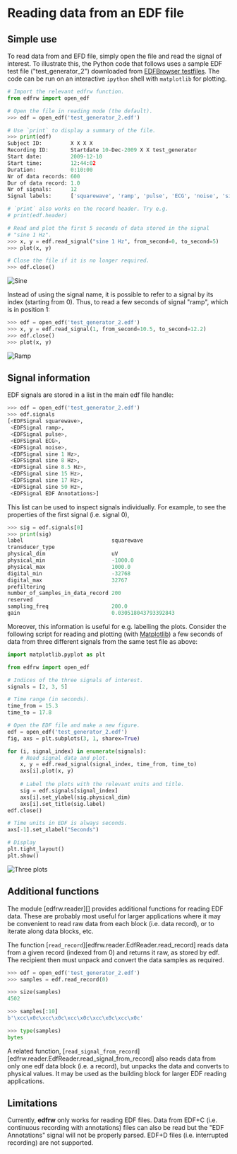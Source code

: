 # Reading data from an EDF file

## Simple use

To read data from and EFD file, simply open the file and read the signal
of interest. To illustrate this, the Python code that follows uses a
sample EDF test file ("test_generator_2") downloaded from [EDFBrowser
testfiles](https://www.teuniz.net/edf_bdf_testfiles/). The code can be
run on an interactive `ipython` shell with `matplotlib` for plotting.

```python
# Import the relevant edfrw function.
from edfrw import open_edf

# Open the file in reading mode (the default).
>>> edf = open_edf('test_generator_2.edf')

# Use `print` to display a summary of the file.
>>> print(edf)
Subject ID:         X X X X
Recording ID:       Startdate 10-Dec-2009 X X test_generator
Start date:         2009-12-10
Start time:         12:44:02
Duration:           0:10:00
Nr of data records: 600
Dur of data record: 1.0
Nr of signals:      12
Signal labels:      ['squarewave', 'ramp', 'pulse', 'ECG', 'noise', 'sine 1 Hz', 'sine 8 Hz', 'sine 8.5 Hz', 'sine 15 Hz', 'sine 17 Hz', 'sine 50 Hz', 'EDF Annotations']

# `print` also works on the record header. Try e.g.
# print(edf.header)

# Read and plot the first 5 seconds of data stored in the signal
# "sine 1 Hz".
>>> x, y = edf.read_signal("sine 1 Hz", from_second=0, to_second=5)
>>> plot(x, y)

# Close the file if it is no longer required.
>>> edf.close()
```

![Sine](../img/example_sine.png)

Instead of using the signal name, it is possible to refer to a signal by
its index (starting from 0). Thus, to read a few seconds of signal
 "ramp", which is in position 1:

```python
>>> edf = open_edf('test_generator_2.edf')
>>> x, y = edf.read_signal(1, from_second=10.5, to_second=12.2)
>>> edf.close()
>>> plot(x, y)
```

![Ramp](../img/example_ramp.png)


## Signal information

EDF signals are stored in a list in the main edf file handle:

```python
>>> edf = open_edf('test_generator_2.edf')
>>> edf.signals
[<EDFSignal squarewave>,
 <EDFSignal ramp>,
 <EDFSignal pulse>,
 <EDFSignal ECG>,
 <EDFSignal noise>,
 <EDFSignal sine 1 Hz>,
 <EDFSignal sine 8 Hz>,
 <EDFSignal sine 8.5 Hz>,
 <EDFSignal sine 15 Hz>,
 <EDFSignal sine 17 Hz>,
 <EDFSignal sine 50 Hz>,
 <EDFSignal EDF Annotations>]
```

This list can be used to inspect signals individually. For example, to
see the properties of the first signal (i.e. signal 0),

```python
>>> sig = edf.signals[0]
>>> print(sig)
label                            squarewave
transducer_type                  
physical_dim                     uV
physical_min                     -1000.0
physical_max                     1000.0
digital_min                      -32768
digital_max                      32767
prefiltering                     
number_of_samples_in_data_record 200
reserved                         
sampling_freq                    200.0
gain                             0.030518043793392843
```

Moreover, this information is useful for e.g. labelling the plots.
Consider the following script for reading and plotting (with
[Matplotlib](https://matplotlib.org)) a few seconds of data from three
different signals from the same test file as above:

```python
import matplotlib.pyplot as plt

from edfrw import open_edf

# Indices of the three signals of interest.
signals = [2, 3, 5]

# Time range (in seconds).
time_from = 15.3
time_to = 17.8

# Open the EDF file and make a new figure.
edf = open_edf('test_generator_2.edf')
fig, axs = plt.subplots(3, 1, sharex=True)

for (i, signal_index) in enumerate(signals):    
    # Read signal data and plot.
    x, y = edf.read_signal(signal_index, time_from, time_to)
    axs[i].plot(x, y)
    
    # Label the plots with the relevant units and title.
    sig = edf.signals[signal_index]
    axs[i].set_ylabel(sig.physical_dim)
    axs[i].set_title(sig.label)
edf.close()

# Time units in EDF is always seconds.
axs[-1].set_xlabel("Seconds")

# Display
plt.tight_layout()
plt.show()
```

![Three plots](../img/example_three_plots.png)

## Additional functions

The module [edfrw.reader][] provides additional functions for reading
EDF data. These are probably most useful for larger applications where
it may be convenient to read raw data from each block (i.e. data
record), or to iterate along data blocks, etc.

The function [`read_record`][edfrw.reader.EdfReader.read_record] reads
data from a given record (indexed from 0) and returns it raw, as stored
by edf. The recipient then must unpack and convert the data samples as
required.

```python
>>> edf = open_edf('test_generator_2.edf')
>>> samples = edf.read_record(0)

>>> size(samples)
4502

>>> samples[:10]
b'\xcc\x0c\xcc\x0c\xcc\x0c\xcc\x0c\xcc\x0c'

>>> type(samples)
bytes
```

A related function,
[`read_signal_from_record`][edfrw.reader.EdfReader.read_signal_from_record]
also reads data from only one edf data block (i.e. a record), but
unpacks the data and converts to physical values. It may be used as the
building block for larger EDF reading applications.


## Limitations

Currently, **edfrw** only works for reading EDF files. Data from EDF+C
(i.e. continuous recording with annotations) files can also be read but
the "EDF Annotations" signal will not be properly parsed. EDF+D files
(i.e. interrupted recording) are not supported.